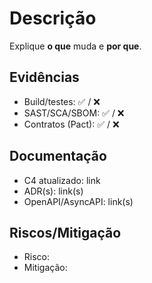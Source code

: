 # Descrição
Explique **o que** muda e **por que**.

## Evidências
- Build/testes: ✅ / ❌
- SAST/SCA/SBOM: ✅ / ❌
- Contratos (Pact): ✅ / ❌

## Documentação
- C4 atualizado: link
- ADR(s): link(s)
- OpenAPI/AsyncAPI: link(s)

## Riscos/Mitigação
- Risco:
- Mitigação:
